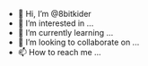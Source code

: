 - 👋 Hi, I’m @8bitkider
- 👀 I’m interested in ...
- 🌱 I’m currently learning ...
- 💞️ I’m looking to collaborate on ...
- 📫 How to reach me ...

<!---
8bitkider/8bitkider is a ✨ special ✨ repository because its `README.md` (this file) appears on your GitHub profile.
You can click the Preview link to take a look at your changes.
--->

